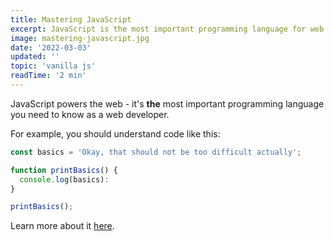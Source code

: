 ```yaml
---
title: Mastering JavaScript
excerpt: JavaScript is the most important programming language for web development. You probably don't know it well enough!
image: mastering-javascript.jpg
date: '2022-03-03'
updated: ''
topic: 'vanilla js'
readTime: '2 min'
---
```


JavaScript powers the web - it's **the** most important programming language you need to know as a web developer.

For example, you should understand code like this:

```js
const basics = 'Okay, that should not be too difficult actually';

function printBasics() {
  console.log(basics):
}

printBasics();
```

Learn more about it [here](https://academind.com).
